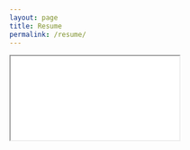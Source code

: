 ```yaml
---
layout: page
title: Resume
permalink: /resume/
---
```


<iframe src="/assets/AlinSNedelcu_resume.pdf"/>
